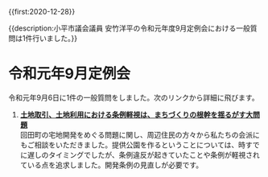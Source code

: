 {{first:2020-12-28}}

{{description:小平市議会議員 安竹洋平の令和元年度9月定例会における一般質問は1件行いました。}}

# 令和元年9月定例会

令和元年9月6日に1件の一般質問をしました。次のリンクから詳細に飛びます。

1. **[土地取引、土地利用における条例軽視は、まちづくりの根幹を揺るがす大問題](./tochi-jourei-keisi.md)**  
回田町の宅地開発をめぐる問題に関し、周辺住民の方々から私たちの会派にもご相談をいただきました。提供公園を作るということについては、時すでに遅しのタイミングでしたが、条例違反が起きていたことや条例が軽視されている点を追求しました。開発条例の見直しが必要です。
